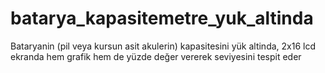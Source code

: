 # batarya_kapasitemetre_yuk_altinda
Bataryanin (pil veya kursun asit akulerin) kapasitesini yük altinda, 2x16 lcd ekranda hem grafik hem de yüzde değer vererek seviyesini tespit eder
